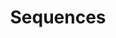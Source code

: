 ---
title: "Sequences"

categories: ['']

tags: ['Sequences']

arabic: ['التسلسلات']

publishers: ['معجم مصطلحات التعلم الآلي والتعلم العميق وعلم البيانات']

types: "word"

slug: ""
---